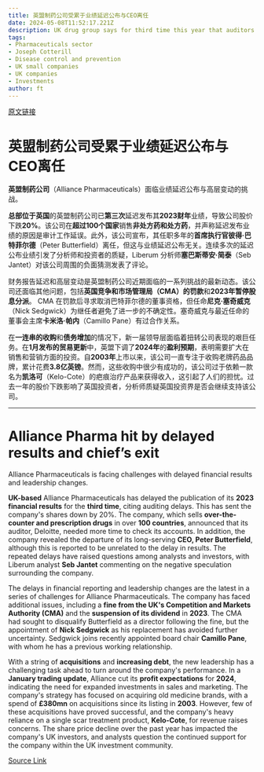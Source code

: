 ```yaml
---
title: 英盟制药公司受累于业绩延迟公布与CEO离任
date: 2024-05-08T11:52:17.221Z
description: UK drug group says for third time this year that auditors have been unable to finish checking its accounts
tags: 
- Pharmaceuticals sector
- Joseph Cotterill
- Disease control and prevention
- UK small companies
- UK companies
- Investments
author: ft
---
```


[原文链接](https://ft.com/content/35470484-48e3-44ba-b8d3-3f8d1a22509b)

# 英盟制药公司受累于业绩延迟公布与CEO离任

**英盟制药公司**（Alliance Pharmaceuticals）面临业绩延迟公布与高层变动的挑战。

**总部位于英国**的英盟制药公司已**第三次**延迟发布其**2023财年**业绩，导致公司股价下跌**20%**。该公司在**超过100个国家**销售**非处方药和处方药**，并声称延迟发布业绩的原因是审计工作延误。此外，该公司宣布，其任职多年的**首席执行官彼得·巴特菲尔德**（Peter Butterfield）离任，但这与业绩延迟公布无关。连续多次的延迟公布业绩引发了分析师和投资者的质疑，Liberum 分析师**塞巴斯蒂安·简泰**（Seb Jantet）对该公司周围的负面猜测发表了评论。

财务报告延迟和高层变动是英盟制药公司近期面临的一系列挑战的最新动态。该公司还面临其他问题，包括**英国竞争和市场管理局（CMA）的罚款**和**2023年暂停股息分派**。 CMA 在罚款后寻求取消巴特菲尔德的董事资格，但任命**尼克·塞奇威克**（Nick Sedgwick）为继任者避免了进一步的不确定性。塞奇威克与最近任命的董事会主席**卡米洛·帕内**（Camillo Pane）有过合作关系。

在**一连串的收购**和**债务增加**的情况下，新一届领导层面临着扭转公司表现的艰巨任务。在**1月发布的贸易更新**中，英盟下调了**2024年**的**盈利预期**，表明需要扩大在销售和营销方面的投资。自**2003年**上市以来，该公司一直专注于收购老牌药品品牌，累计花费**3.8亿英镑**。然而，这些收购中很少有成功的，该公司过于依赖一款名为**凯洛可**（Kelo-Cote）的疤痕治疗产品来获得收入，这引起了人们的担忧。过去一年的股价下跌影响了英国投资者，分析师质疑英国投资界是否会继续支持该公司。

---

# Alliance Pharma hit by delayed results and chief’s exit

Alliance Pharmaceuticals is facing challenges with delayed financial results and leadership changes. 

**UK-based** Alliance Pharmaceuticals has delayed the publication of its **2023 financial results** for the **third time**, citing auditing delays. This has sent the company's shares down by 20%. The company, which sells **over-the-counter and prescription drugs** in over **100 countries**, announced that its auditor, Deloitte, needed more time to check its accounts. In addition, the company revealed the departure of its long-serving **CEO, Peter Butterfield**, although this is reported to be unrelated to the delay in results. The repeated delays have raised questions among analysts and investors, with Liberum analyst **Seb Jantet** commenting on the negative speculation surrounding the company. 

The delays in financial reporting and leadership changes are the latest in a series of challenges for Alliance Pharmaceuticals. The company has faced additional issues, including a **fine from the UK's Competition and Markets Authority (CMA)** and the **suspension of its dividend** in **2023**. The CMA had sought to disqualify Butterfield as a director following the fine, but the appointment of **Nick Sedgwick** as his replacement has avoided further uncertainty. Sedgwick joins recently appointed board chair **Camillo Pane**, with whom he has a previous working relationship. 

With a string of **acquisitions** and **increasing debt**, the new leadership has a challenging task ahead to turn around the company's performance. In a **January trading update**, Alliance cut its **profit expectations** for **2024**, indicating the need for expanded investments in sales and marketing. The company's strategy has focused on acquiring old medicine brands, with a spend of **£380mn** on acquisitions since its listing in **2003**. However, few of these acquisitions have proved successful, and the company's heavy reliance on a single scar treatment product, **Kelo-Cote**, for revenue raises concerns. The share price decline over the past year has impacted the company's UK investors, and analysts question the continued support for the company within the UK investment community.

[Source Link](https://ft.com/content/35470484-48e3-44ba-b8d3-3f8d1a22509b)

